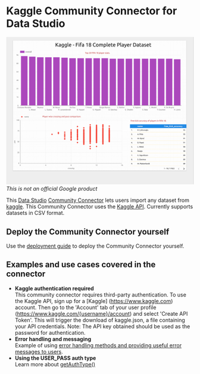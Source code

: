 # Kaggle Community Connector for Data Studio
![Screenshot](./KaggleSampleDataset.png?raw=true "Screenshot")
*This is not an official Google product*

This [Data Studio](https://datastudio.google.com) [Community
Connector](https://developers.google.com/datastudio/connector) lets users import any dataset from
[kaggle](https://www.kaggle.com). This Community
Connector uses the [Kaggle API](https://github.com/Kaggle/kaggle-api). Currently supports datasets in CSV format.

## Deploy the Community Connector yourself

Use the [deployment guide](../deploy.md) to deploy the Community Connector
yourself.

## Examples and use cases covered in the connector

- **Kaggle authentication required**  
  This community connector requires third-party authentication. To use the Kaggle API, sign up for a [Kaggle] (https://www.kaggle.com) account. Then go to the 'Account' tab of your user profile (https://www.kaggle.com/{username}/account) and select 'Create API Token'. This will trigger the download of kaggle.json, a file containing your API credentials. 
Note: The API key obtained should be used as the password for authentication. 
- **Error handling and messaging**  
  Example of using [error handling methods and providing useful error messages
  to users](https://developers.google.com/datastudio/connector/error-handling).
- **Using the USER_PASS auth type**  
  Learn more about [getAuthType()](https://devsite.googleplex.com/datastudio/connector/oauth2)
